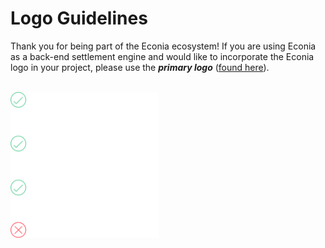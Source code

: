 # Logo Guidelines

Thank you for being part of the Econia ecosystem!
If you are using Econia as a back-end settlement engine and would like to incorporate the Econia logo in your project, please use the **_primary logo_** ([found here](https://www.notion.so/econia-labs/Media-Kit-7141154148d5424b97dc6aeb3b8804de)).

<br>

<img src="../../.assets/powered-by-guidelines.png" width="237" height="234" />